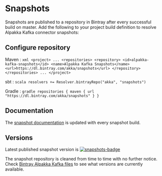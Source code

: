 # Snapshots

[snapshots-badge]:  https://api.bintray.com/packages/akka/snapshots/alpakka-kafka/images/download.svg
[snapshots]:        https://bintray.com/akka/snapshots/alpakka-kafka/_latestVersion

Snapshots are published to a repository in Bintray after every successful build on master.
Add the following to your project build definition to resolve Alpakka Kafka connector snapshots:

## Configure repository

Maven
:   ```xml
    <project>
    ...
      <repositories>
        <repository>
          <id>alpakka-kafka-snapshots</id>
          <name>Alpakka Kafka Snapshots</name>
          <url>https://dl.bintray.com/akka/snapshots</url>
        </repository>
      </repositories>
    ...
    </project>
    ```

sbt
:   ```scala
    resolvers += Resolver.bintrayRepo("akka", "snapshots")
    ```

Gradle
:   ```gradle
    repositories {
      maven {
        url  "https://dl.bintray.com/akka/snapshots"
      }
    }
    ```

## Documentation

The [snapshot documentation](https://doc.akka.io/docs/alpakka-kafka/snapshot/) is updated with every snapshot build.

## Versions

Latest published snapshot version is [![snapshots-badge][]][snapshots]

The snapshot repository is cleaned from time to time with no further notice. Check [Bintray Alpakka Kafka files](https://bintray.com/akka/snapshots/alpakka-kafka#files/com/typesafe/akka) to see what versions are currently available.
